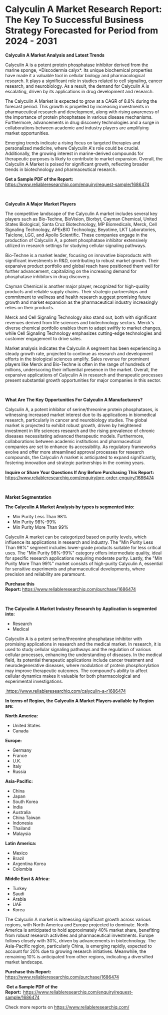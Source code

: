 <p><h1>Calyculin A Market Research Report: The Key To Successful Business Strategy Forecasted for Period from 2024 - 2031</h1></p><p><strong>Calyculin A Market Analysis and Latest Trends</strong></p>
<p><p>Calyculin A is a potent protein phosphatase inhibitor derived from the marine sponge, *Discodermia calyx*. Its unique biochemical properties have made it a valuable tool in cellular biology and pharmacological research. It plays a significant role in studies related to cell signaling, cancer research, and neurobiology. As a result, the demand for Calyculin A is escalating, driven by its applications in drug development and research.</p><p>The Calyculin A Market is expected to grow at a CAGR of 8.8% during the forecast period. This growth is propelled by increasing investments in pharmaceutical research and development, along with rising awareness of the importance of protein phosphatase in various disease mechanisms. Furthermore, advancements in drug discovery technologies and a surge in collaborations between academic and industry players are amplifying market opportunities. </p><p>Emerging trends indicate a rising focus on targeted therapies and personalized medicine, where Calyculin A's role could be crucial. Additionally, the growing interest in marine-derived compounds for therapeutic purposes is likely to contribute to market expansion. Overall, the Calyculin A Market is poised for significant growth, reflecting broader trends in biotechnology and pharmaceutical research.</p></p>
<p><strong>Get a Sample PDF of the Report:&nbsp;</strong> <a href="https://www.reliableresearchiq.com/enquiry/request-sample/1686474?utm_campaign=1102&utm_medium=2&utm_source=Github&utm_content=ia&utm_term=31122024&utm_id=calyculin-a">https://www.reliableresearchiq.com/enquiry/request-sample/1686474</a></p>
<p>&nbsp;</p>
<p><strong>Calyculin A Major Market Players</strong></p>
<p><p>The competitive landscape of the Calyculin A market includes several key players such as Bio-Techne, BioVision, Biorbyt, Cayman Chemical, United States Biological, Santa Cruz Biotechnology, MP Biomedicals, Merck, Cell Signaling Technology, APExBIO Technology, Beyotime, LKT Laboratories, Taiclone, LGC, and Apollo Scientific. These companies engage in the production of Calyculin A, a potent phosphatase inhibitor extensively utilized in research settings for studying cellular signaling pathways.</p><p>Bio-Techne is a market leader, focusing on innovative bioproducts with significant investments in R&D, contributing to robust market growth. Their expansive product portfolio and global reach have positioned them well for further advancement, capitalizing on the increasing demand for phosphatase inhibitors in drug discovery.</p><p>Cayman Chemical is another major player, recognized for high-quality products and reliable supply chains. Their strategic partnerships and commitment to wellness and health research suggest promising future growth and market expansion as the pharmaceutical industry increasingly relies on their products.</p><p>Merck and Cell Signaling Technology also stand out, both with significant revenues derived from life sciences and biotechnology sectors. Merck's diverse chemical portfolio enables them to adapt swiftly to market changes, while Cell Signaling Technology emphasizes cutting-edge technologies and customer engagement to drive sales.</p><p>Market analysis indicates the Calyculin A segment has been experiencing a steady growth rate, projected to continue as research and development efforts in the biological sciences amplify. Sales revenue for prominent players like Merck and Bio-Techne is often in the range of hundreds of millions, underscoring their influential presence in the market. Overall, the expansive applications of Calyculin A in research and therapeutic processes present substantial growth opportunities for major companies in this sector.</p></p>
<p>&nbsp;</p>
<p><strong>What Are The Key Opportunities For Calyculin A Manufacturers?</strong></p>
<p><p>Calyculin A, a potent inhibitor of serine/threonine protein phosphatases, is witnessing increased market interest due to its applications in biomedical research, particularly in cancer and neurobiology studies. The global market is projected to exhibit robust growth, driven by heightened investment in life sciences research and the rising prevalence of chronic diseases necessitating advanced therapeutic models. Furthermore, collaborations between academic institutions and pharmaceutical companies are set to enhance its accessibility. As regulatory frameworks evolve and offer more streamlined approval processes for research compounds, the Calyculin A market is anticipated to expand significantly, fostering innovation and strategic partnerships in the coming years.</p></p>
<p><strong>Inquire or Share Your Questions If Any Before Purchasing This Report:</strong> <a href="https://www.reliableresearchiq.com/enquiry/pre-order-enquiry/1686474?utm_campaign=1102&utm_medium=2&utm_source=Github&utm_content=ia&utm_term=31122024&utm_id=calyculin-a">https://www.reliableresearchiq.com/enquiry/pre-order-enquiry/1686474</a></p>
<p>&nbsp;</p>
<p><strong>Market Segmentation</strong></p>
<p><strong>The Calyculin A Market Analysis by types is segmented into:</strong></p>
<p><ul><li>Min Purity Less Than 98%</li><li>Min Purity 98%-99%</li><li>Min Purity More Than 99%</li></ul></p>
<p><p>Calyculin A market can be categorized based on purity levels, which influence its applications in research and industry. The "Min Purity Less Than 98%" segment includes lower-grade products suitable for less critical uses. The "Min Purity 98%-99%" category offers intermediate quality, ideal for specific research applications requiring moderate purity. Lastly, the "Min Purity More Than 99%" market consists of high-purity Calyculin A, essential for sensitive experiments and pharmaceutical developments, where precision and reliability are paramount.</p></p>
<p><strong>Purchase this Report:&nbsp;</strong><a href="https://www.reliableresearchiq.com/purchase/1686474?utm_campaign=1102&utm_medium=2&utm_source=Github&utm_content=ia&utm_term=31122024&utm_id=calyculin-a">https://www.reliableresearchiq.com/purchase/1686474</a></p>
<p>&nbsp;</p>
<p><strong>The Calyculin A Market Industry Research by Application is segmented into:</strong></p>
<p><ul><li>Research</li><li>Medical</li></ul></p>
<p><p>Calyculin A is a potent serine/threonine phosphatase inhibitor with promising applications in research and the medical market. In research, it is used to study cellular signaling pathways and the regulation of various cellular processes, enhancing the understanding of diseases. In the medical field, its potential therapeutic applications include cancer treatment and neurodegenerative diseases, where modulation of protein phosphorylation may improve therapeutic outcomes. The compound's ability to affect cellular dynamics makes it valuable for both pharmacological and experimental investigations.</p></p>
<p><a href="https://www.reliableresearchiq.com/calyculin-a-r1686474?utm_campaign=1102&utm_medium=2&utm_source=Github&utm_content=ia&utm_term=31122024&utm_id=calyculin-a">&nbsp;https://www.reliableresearchiq.com/calyculin-a-r1686474</a></p>
<p><strong>In terms of Region, the Calyculin A Market Players available by Region are:</strong></p>
<p>
    <p> <strong> North America: </strong>
        <ul>
            <li>United States</li>
            <li>Canada</li>
        </ul>
        </p> 
    <p> <strong> Europe: </strong>
        <ul>
            <li>Germany</li>
            <li>France</li>
            <li>U.K.</li>
            <li>Italy</li>
            <li>Russia</li>
        </ul>
        </p> 
    <p> <strong> Asia-Pacific: </strong>
        <ul>
            <li>China</li>
            <li>Japan</li>
            <li>South Korea</li>
            <li>India</li>
            <li>Australia</li>
            <li>China Taiwan</li>
            <li>Indonesia</li>
            <li>Thailand</li>
            <li>Malaysia</li>
        </ul>
        </p> 
    <p> <strong> Latin America: </strong>
        <ul>
            <li>Mexico</li>
            <li>Brazil</li>
            <li>Argentina Korea</li>
            <li>Colombia</li>
        </ul>
        </p> 
    <p> <strong> Middle East & Africa: </strong>
        <ul>
            <li>Turkey</li>
            <li>Saudi</li>
            <li>Arabia</li>
            <li>UAE</li>
            <li>Korea</li>
        </ul>
    </p>
    </p>
<p><p>The Calyculin A market is witnessing significant growth across various regions, with North America and Europe projected to dominate. North America is anticipated to hold approximately 40% market share, benefiting from robust research activities and pharmaceutical investments. Europe follows closely with 30%, driven by advancements in biotechnology. The Asia-Pacific region, particularly China, is emerging rapidly, expected to account for 20% due to growing research initiatives. Meanwhile, the remaining 10% is anticipated from other regions, indicating a diversified market landscape.</p></p>
<p><strong>Purchase this Report: </strong><a href="https://www.reliableresearchiq.com/purchase/1686474?utm_campaign=1102&utm_medium=2&utm_source=Github&utm_content=ia&utm_term=31122024&utm_id=calyculin-a">https://www.reliableresearchiq.com/purchase/1686474</a></p>
<p>&nbsp;<strong>Get a Sample PDF of the Report:&nbsp;&nbsp;</strong><a href="https://www.reliableresearchiq.com/enquiry/request-sample/1686474?utm_campaign=1102&utm_medium=2&utm_source=Github&utm_content=ia&utm_term=31122024&utm_id=calyculin-a">https://www.reliableresearchiq.com/enquiry/request-sample/1686474</a></p>
<p><strong></strong></p>
<p>Check more reports on <a href="https://www.reliableresearchiq.com/?utm_campaign=1102&utm_medium=2&utm_source=Github&utm_content=ia&utm_term=31122024&utm_id=calyculin-a">https://www.reliableresearchiq.com/</a></p>